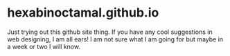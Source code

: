 # hexabinoctamal.github.io
Just trying out this github site thing. If you have any cool suggestions in web designing, I am all ears! I am not sure what I am going for but maybe in a week or two I will know.
